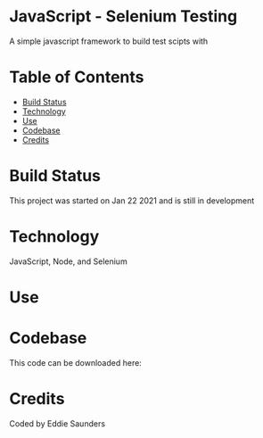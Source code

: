 # JavaScript - Selenium Testing

A simple javascript framework to build test scipts with

# Table of Contents

- [Build Status](#Build%20Status)
- [Technology](#Code%20Style%20and%20Technology)
- [Use](#Usage)
- [Codebase](#Codebase)
- [Credits](#Credits)

# Build Status
This project was started on Jan 22 2021 and is still in development

# Technology
JavaScript, Node, and Selenium

# Use

# Codebase

This code can be downloaded here:


# Credits
Coded by Eddie Saunders
